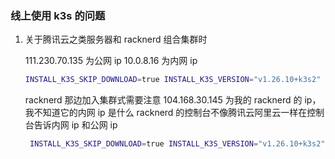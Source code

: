 ### 线上使用 k3s 的问题

1. 关于腾讯云之类服务器和 racknerd 组合集群时

   111.230.70.135 为公网 ip 10.0.8.16 为内网 ip

   ```sh
   INSTALL_K3S_SKIP_DOWNLOAD=true INSTALL_K3S_VERSION="v1.26.10+k3s2" INSTALL_K3S_EXEC="--node-external-ip 111.230.70.135 --advertise-address 111.230.70.135 --node-ip 10.0.8.16" ./install.sh
   ```

   racknerd 那边加入集群式需要注意
   104.168.30.145 为我的 racknerd 的 ip， 我不知道它的内网 ip 是什么 racknerd 的控制台不像腾讯云阿里云一样在控制台告诉内网 ip 和公网 ip

   ```sh
    INSTALL_K3S_SKIP_DOWNLOAD=true INSTALL_K3S_VERSION="v1.26.10+k3s2" K3S_URL=https://111.230.70.135:6443 K3S_TOKEN=K104b052cc848bdec68c91593f1a831b846608c7d660fcb6f97288df69618dcc1ba::server:a32af900f460605676bc028bcab7bba6 INSTALL_K3S_EXEC="--node-external-ip 104.168.30.145" ./install.sh
   ```
